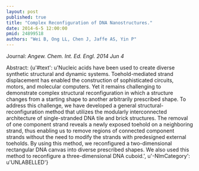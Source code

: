 ```yaml
---
layout: post
published: true
title: "Complex Reconfiguration of DNA Nanostructures."
date: 2014-6-5 12:00:00
pmid: 24899518
authors: "Wei B, Ong LL, Chen J, Jaffe AS, Yin P"
---
```


Journal: *Angew. Chem. Int. Ed. Engl. 2014 Jun 4*

Abstract: {u'#text': u'Nucleic acids have been used to create diverse synthetic structural and dynamic systems. Toehold-mediated strand displacement has enabled the construction of sophisticated circuits, motors, and molecular computers. Yet it remains challenging to demonstrate complex structural reconfiguration in which a structure changes from a starting shape to another arbitrarily prescribed shape. To address this challenge, we have developed a general structural-reconfiguration method that utilizes the modularly interconnected architecture of single-stranded DNA tile and brick structures. The removal of one component strand reveals a newly exposed toehold on a neighboring strand, thus enabling us to remove regions of connected component strands without the need to modify the strands with predesigned external toeholds. By using this method, we reconfigured a two-dimensional rectangular DNA canvas into diverse prescribed shapes. We also used this method to reconfigure a three-dimensional DNA cuboid.', u'-NlmCategory': u'UNLABELLED'}


